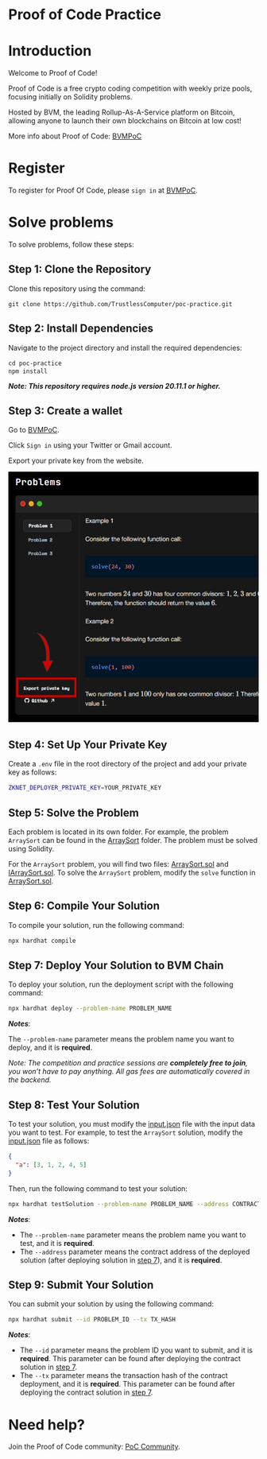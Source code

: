 # Proof of Code Practice

# Introduction

Welcome to Proof of Code!

Proof of Code is a free crypto coding competition with weekly prize pools, focusing initially on Solidity problems.

Hosted by BVM, the leading Rollup-As-A-Service platform on Bitcoin, allowing anyone to launch their own blockchains on Bitcoin at low cost!

More info about Proof of Code: [BVMPoC](https://bvm.network/PoC)

# Register 
To register for Proof Of Code, please `sign in` at [BVMPoC](https://bvm.network/PoC).

# Solve problems
To solve problems, follow these steps:
## Step 1: Clone the Repository
Clone this repository using the command:
```
git clone https://github.com/TrustlessComputer/poc-practice.git
```
## Step 2: Install Dependencies
Navigate to the project directory and install the required dependencies:
```
cd poc-practice
npm install 
```

***Note: This repository requires node.js version 20.11.1 or higher.***

## Step 3: Create a wallet
Go to [BVMPoC](https://bvm.network/PoC).

Click `Sign in` using your Twitter or Gmail account.

Export your private key from the website. 

<img src="export_private_key.png" alt="Proof of Code Practice Logo" width="600"/>

## Step 4: Set Up Your Private Key
Create a `.env` file in the root directory of the project and add your private key as follows:

```bash
ZKNET_DEPLOYER_PRIVATE_KEY=YOUR_PRIVATE_KEY
```

## Step 5: Solve the Problem
Each problem is located in its own folder. For example, the problem `ArraySort` can be found in the [ArraySort](contracts/ArraySort/) folder. The problem must be solved using Solidity.

For the `ArraySort` problem, you will find two files: [ArraySort.sol](contracts/ArraySort/ArraySort.sol) and [IArraySort.sol](contracts/ArraySort/IArraySort.sol). To solve the `ArraySort` problem, modify the `solve` function in [ArraySort.sol](contracts/ArraySort/ArraySort.sol).

## Step 6: Compile Your Solution
To compile your solution, run the following command:
```bash
npx hardhat compile
```

## Step 7: Deploy Your Solution to BVM Chain

To deploy your solution, run the deployment script with the following command:

```bash
npx hardhat deploy --problem-name PROBLEM_NAME
```
***Notes***:

The `--problem-name` parameter means the problem name you want to deploy, and it is **required**.

*Note: The competition and practice sessions are **completely free to join**, you won’t have to pay anything. All gas fees are automatically covered in the backend.*

## Step 8: Test Your Solution
To test your solution, you must modify the [input.json](./scripts/input.json) file with the input data you want to test. For example, to test the `ArraySort` solution, modify the [input.json](./scripts/input.json) file as follows:

```json
{
  "a": [3, 1, 2, 4, 5]
}
```
Then, run the following command to test your solution:
```bash
npx hardhat testSolution --problem-name PROBLEM_NAME --address CONTRACT_ADDRESS
```
***Notes***:
- The `--problem-name` parameter means the problem name you want to test, and it is **required**.
- The `--address` parameter means the contract address of the deployed solution (after deploying solution in [step 7](#step-7-deploy-your-solution-to-bvm-chain)), and it is **required**.
## Step 9: Submit Your Solution
You can submit your solution by using the following command:
```bash
npx hardhat submit --id PROBLEM_ID --tx TX_HASH
```
***Notes***:
- The `--id` parameter means the problem ID you want to submit, and it is **required**. This parameter can be found after deploying the contract solution in [step 7](#step-7-deploy-your-solution-to-bvm-chain).
- The `--tx` parameter means the transaction hash of the contract deployment, and it is **required**. This parameter can be found after deploying the contract solution in [step 7](#step-7-deploy-your-solution-to-bvm-chain).
# Need help?
Join the Proof of Code community: [PoC Community](https://t.me/PoCBVM).